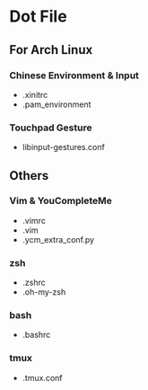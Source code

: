 # Dot File

## For Arch Linux
### Chinese Environment & Input
- .xinitrc
- .pam\_environment

### Touchpad Gesture
- libinput-gestures.conf

## Others
### Vim & YouCompleteMe
- .vimrc
- .vim
- .ycm_extra_conf.py

### zsh
- .zshrc
- .oh-my-zsh

### bash
- .bashrc

### tmux
- .tmux.conf
